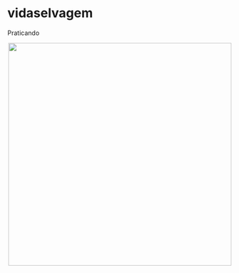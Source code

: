 # vidaselvagem

Praticando

<div align="center">
<img src="https://user-images.githubusercontent.com/94912867/235681206-bb868c41-8d97-43f7-b09b-4fefbeb7a40f.jpg" width="500px" />
</div>



